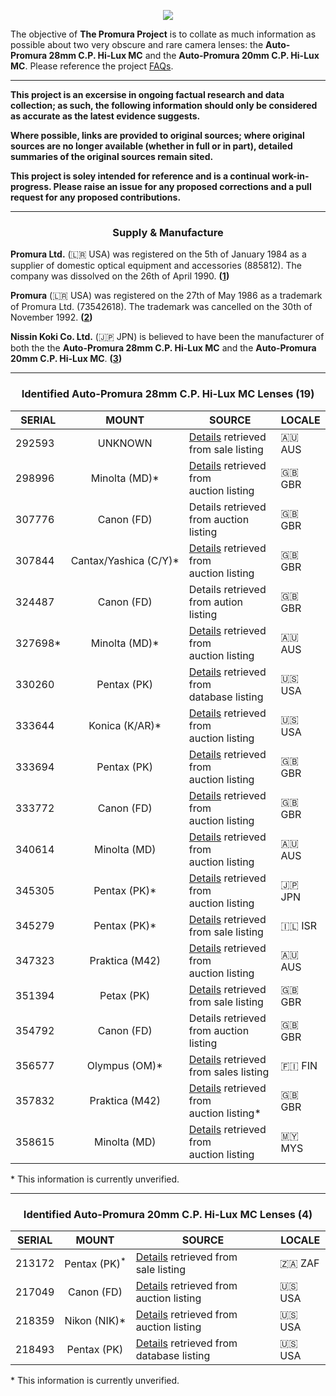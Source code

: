 <!-- The Promura Project -->

<!-- An information resource for two very obscure and rare camera lenses. -->

<p align="center">
   <img src="https://user-images.githubusercontent.com/110672536/183131595-afeb1dec-1c84-436c-9a50-90468f9ec3ec.png">
</p>

<p>
   The objective of <b>The Promura Project</b> is to collate as much information as possible about two very obscure and rare camera lenses: the <b>Auto-Promura 28mm C.P. Hi-Lux MC</b> and the <b>Auto-Promura 20mm C.P. Hi-Lux MC</b>. Please reference the project <a href="https://github.com/martbetz/The-Promura-Project/blob/main/FAQs.md">FAQs</a>.

---

<b>This project is an excersise in ongoing factual research and data collection; as such, the following information should only be considered as accurate as the latest evidence suggests. 

Where possible, links are provided to original sources; where original sources are no longer available (whether in full or in part), detailed summaries of the original sources remain sited.

This project is soley intended for reference and is a continual work-in-progress. Please raise an issue for any proposed corrections and a pull request for any proposed contributions.</b>

---

<h3><center>Supply & Manufacture</center></h3>

<p>
   <b>Promura Ltd.</b> (🇱🇷 USA) was registered on the 5th of January 1984 as a supplier of domestic optical equipment and accessories (885812). The company was dissolved on the 26th of April 1990.&nbsp;<b>(<a href="https://opencorporates.com/companies/us_ny/885812">1</a>)</b>
</p>

<p>
   <b>Promura</b> (🇱🇷 USA) was registered on the 27th of May 1986 as a trademark of Promura Ltd. (73542618). The trademark was cancelled on the 30th of November 1992.&nbsp;<b>(<a href="https://tsdr.uspto.gov/#caseNumber=73542618&caseSearchType=US_APPLICATION&caseType=DEFAULT&searchType=statusSearch">2</a>)</b>
</p>

<p>
   <b>Nissin Koki Co. Ltd.</b> (🇯🇵 JPN) is believed to have been the manufacturer of both the the <b>Auto-Promura 28mm C.P. Hi-Lux MC</b> and the <b>Auto-Promura 20mm C.P. Hi-Lux MC</b>.&nbsp;<b>(<a href="https://web.archive.org/web/20021001122829/medfmt.8k.com/third/mfg.html">3</a>)</b>
</p>

---

<center>

<h3>Identified <b>Auto-Promura 28mm C.P. Hi-Lux MC</b> Lenses (19)</h3>

|SERIAL|MOUNT|SOURCE|LOCALE|
|------|:----:|------|-------|
|292593|UNKNOWN|[Details](https://github.com/martbetz/The-Promura-Project/blob/main/DATA/292593.md) retrieved from sale listing|🇦🇺 AUS|
|298996|Minolta&nbsp;(MD)*|[Details](https://github.com/martbetz/The-Promura-Project/blob/main/DATA/298996.md) retrieved from auction&nbsp;listing|🇬🇧 GBR|
|307776|Canon&nbsp;(FD)|Details retrieved from auction listing|🇬🇧 GBR|
|307844|Cantax/Yashica&nbsp;(C/Y)*|[Details](https://github.com/martbetz/The-Promura-Project/blob/main/DATA/307844.md) retrieved from auction&nbsp;listing|🇬🇧 GBR|
|324487|Canon&nbsp;(FD)|Details retrieved from aution listing|🇬🇧 GBR|
|327698*|Minolta&nbsp;(MD)*|[Details](https://github.com/martbetz/The-Promura-Project/blob/main/DATA/327698.md) retrieved from auction&nbsp;listing|🇦🇺 AUS|
|330260|Pentax&nbsp;(PK)|[Details](https://github.com/martbetz/The-Promura-Project/blob/main/DATA/330260.md) retrieved from database&nbsp;listing|​🇺🇸​ USA|
|333644|Konica&nbsp;(K/AR)*|[Details](https://github.com/martbetz/The-Promura-Project/blob/main/DATA/333644.md) retrieved from auction&nbsp;listing|🇺🇸​ USA|
|333694|Pentax&nbsp;(PK)|[Details](https://github.com/martbetz/The-Promura-Project/blob/main/DATA/333694.md) retrieved from auction&nbsp;listing|🇬🇧 GBR|
|333772|Canon&nbsp;(FD)|[Details](https://github.com/martbetz/The-Promura-Project/blob/main/DATA/333772.md) retrieved from auction&nbsp;listing|🇬🇧 GBR
|340614|Minolta&nbsp;(MD)|[Details](https://github.com/martbetz/The-Promura-Project/blob/main/DATA/340614.md) retrieved from auction&nbsp;listing|🇦🇺 AUS|
|345305|Pentax&nbsp;(PK)*|[Details](https://github.com/martbetz/The-Promura-Project/blob/main/DATA/345305.md) retrieved from auction&nbsp;listing|🇯🇵 JPN|
|345279|Pentax&nbsp;(PK)*|[Details](https://github.com/martbetz/The-Promura-Project/blob/main/DATA/345279.md) retrieved from sale&nbsp;listing|🇮🇱 ISR|
|347323|Praktica&nbsp;(M42)|[Details](https://github.com/martbetz/The-Promura-Project/blob/main/DATA/347323.md) retrieved from auction&nbsp;listing|🇦🇺 AUS|
|351394|Petax&nbsp;(PK)|[Details](https://github.com/martbetz/The-Promura-Project/blob/main/DATA/351394.md) retrieved from sale&nbsp;listing|🇬🇧 GBR
|354792|Canon&nbsp;(FD)|Details retrieved from auction listing|🇬🇧 GBR|
|356577|Olympus&nbsp;(OM)*|[Details](https://github.com/martbetz/The-Promura-Project/blob/main/DATA/356577.md) retrieved from sales&nbsp;listing|🇫🇮 FIN|
|357832|Praktica&nbsp;(M42)|[Details](https://github.com/martbetz/The-Promura-Project/blob/main/DATA/357832.md) retrieved from auction&nbsp;listing*|🇬🇧 GBR|
|358615|Minolta&nbsp;(MD)|[Details](https://github.com/martbetz/The-Promura-Project/blob/main/DATA/358615.md) retrieved from auction&nbsp;listing|🇲🇾 MYS|

</center>

*&nbsp;This information is currently unverified.

---

<center>

<h3>Identified <b>Auto-Promura 20mm C.P. Hi-Lux MC</b> Lenses (4)</h3>

|SERIAL|MOUNT|SOURCE|LOCALE|
|------|:---:|------|------|
|213172|Pentax&nbsp;(PK)<sup>*|[Details](https://github.com/martbetz/The-Promura-Project/blob/main/DATA/213172.md) retrieved from sale&nbsp;listing|🇿🇦 ZAF|
|217049|Canon&nbsp;(FD)|[Details](https://github.com/martbetz/The-Promura-Project/blob/main/DATA/217049.md) retrieved from auction&nbsp;listing|🇺🇸 USA|
|218359|Nikon&nbsp;(NIK)*|[Details](https://github.com/martbetz/The-Promura-Project/blob/main/DATA/218359.md) retrieved from auction&nbsp;listing|🇺🇸​ USA|
|218493|Pentax&nbsp;(PK)|[Details](https://github.com/martbetz/The-Promura-Project/blob/main/DATA/218493.md) retrieved from database&nbsp;listing|🇺🇸​ USA|

</center>

*&nbsp;This information is currently unverified.
